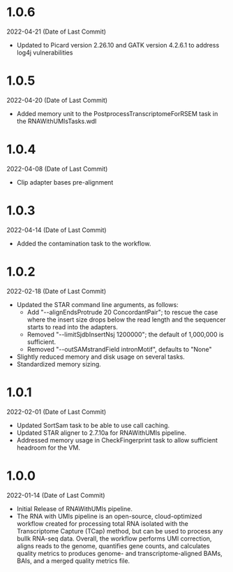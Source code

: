 # 1.0.6
2022-04-21 (Date of Last Commit)

* Updated to Picard version 2.26.10 and GATK version 4.2.6.1 to address log4j vulnerabilities

# 1.0.5
2022-04-20 (Date of Last Commit)

* Added memory unit to the PostprocessTranscriptomeForRSEM task in the RNAWithUMIsTasks.wdl

# 1.0.4
2022-04-08 (Date of Last Commit)

* Clip adapter bases pre-alignment

# 1.0.3
2022-04-14 (Date of Last Commit)

* Added the contamination task to the workflow.

# 1.0.2
2022-02-18 (Date of Last Commit)

* Updated the STAR command line arguments, as follows:
    * Add \"--alignEndsProtrude 20 ConcordantPair\"; to rescue the case where the insert size drops below the read length and the sequencer starts to read into the adapters.
    * Removed \"--limitSjdbInsertNsj 1200000\"; the default of 1,000,000 is sufficient.
    * Removed \"--outSAMstrandField intronMotif\", defaults to \"None\"
* Slightly reduced memory and disk usage on several tasks.
* Standardized memory sizing.

# 1.0.1
2022-02-01 (Date of Last Commit)

* Updated SortSam task to be able to use call caching.
* Updated STAR aligner to 2.7.10a for RNAWithUMIs pipeline.
* Addressed memory usage in CheckFingerprint task to allow sufficient headroom for the VM.

# 1.0.0
2022-01-14 (Date of Last Commit)

* Initial Release of RNAWithUMIs pipeline.
* The RNA with UMIs pipeline is an open-source, cloud-optimized workflow created for processing total RNA isolated with the Transcriptome Capture (TCap) method, but can be used to process any bullk RNA-seq data. Overall, the workflow performs UMI correction, aligns reads to the genome, quantifies gene counts, and calculates quality metrics to produces genome- and transcriptome-aligned BAMs, BAIs, and a merged quality metrics file.

